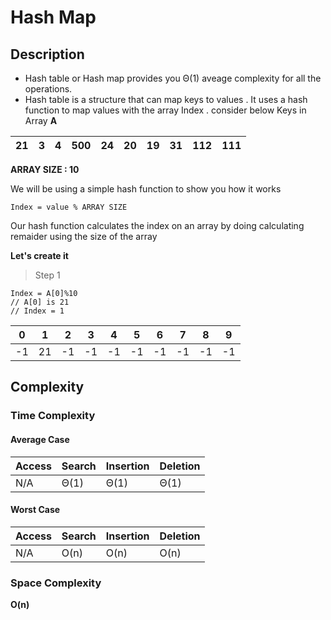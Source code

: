 # Hash Map

## Description
  - Hash table or Hash map provides you Θ(1) aveage complexity for all the operations.
  - Hash table is a structure that can map keys to values .
  It uses a hash function to map values with the array Index .
  consider below Keys in Array **A**


|	21 |	3 |	4	| 500 |24 | 20 |19|31|112|111|
|	--- |	--- |	---	| --- |	--- |	--- |	---	| --- |---|---|

**ARRAY SIZE : 10**

We will be using a simple hash function to show you how it works 

```
Index = value % ARRAY SIZE 
```
Our hash function calculates the index on an array by doing calculating remaider using the size of the array

**Let's create it**
> Step 1
```
Index = A[0]%10
// A[0] is 21 
// Index = 1
```

|	0 |	1 |	2	| 3 |4 | 5 |6|7|8|9|
|	--- |	--- |	---	| --- |	--- |	--- |	---	| --- |---|---|
|-1|21|-1|-1|-1|-1|-1|-1|-1|-1|


## Complexity

### Time Complexity
#### Average Case 
|Access	|Search	|Insertion	|Deletion	|
|	--- |	--- |	---	| --- | 
|	N/A |	Θ(1) |	Θ(1)	| Θ(1) |

#### Worst Case

|Access	|Search	|Insertion	|Deletion|
| 	--- |	--- | 	--- |	--- |
|	N/A | 	O(n) |	O(n) | 	O(n) |

### Space Complexity
**O(n)** 
